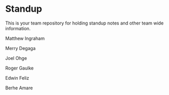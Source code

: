 # Standup

This is your team repository for holding standup notes and other team wide information. 

Matthew Ingraham

Merry Degaga

Joel Ohge

Roger Gaulke

Edwin Feliz

Berhe Amare

